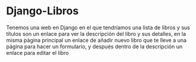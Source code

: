 # Django-Libros

<p>Tenemos una web en Django en el que tendríamos una lista de libros y sus títulos son un enlace para ver la descripción del libro y sus detalles, en la misma página principal un enlace de añadir nuevo libro que te lleve a una página para hacer un formulario, y después dentro de la descripción un enlace para editar el libro</p>
